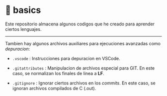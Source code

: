 # 📐 basics

Este repositorio almacena algunos codigos que he creado para aprender ciertos lenguajes.

---

Tambien hay algunos archivos auxiliares para ejecuciones avanzadas como _depuracion_:

* `.vscode` : Instrucciones para depuracion en VSCode.

* `.gitattributes` : Manipulacion de archivos especial para GIT. En este caso, se normalizan los finales de linea a **LF**.

* `.gitignore` : Ignorar ciertos archivos en los _commits_. En este caso, se ignoran archivos compilados de C (.out).
